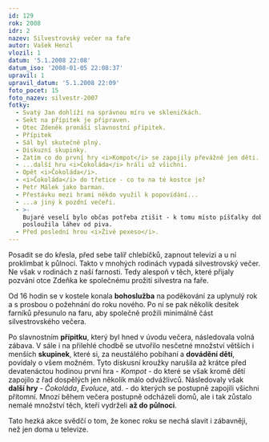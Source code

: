 ```yaml
---
id: 129
rok: 2008
idr: 2
nazev: Silvestrovský večer na faře
autor: Vašek Henzl
vlozil: 1
datum: '5.1.2008 22:08'
datum_iso: '2008-01-05 22:08:37'
upravil: 1
upravil_datum: '5.1.2008 22:09'
foto_pocet: 15
foto_nazev: silvestr-2007
fotky:
  - Svatý Jan dohlíží na správnou míru ve skleničkách.
  - Sekt na přípitek je připraven.
  - Otec Zdeněk pronáší slavnostní přípitek.
  - Přípitek
  - Sál byl skutečně plný.
  - Diskuzní skupinky.
  - Zatím co do první hry <i>Kompot</i> se zapojily převážně jen děti...
  - ...další hru <i>Čokoláda</i> hráli už všichni.
  - Opět <i>Čokoláda</i>.
  - <i>Čokoláda</i> do třetice - co to na té kostce je?
  - Petr Málek jako barman.
  - Přestávku mezi hrami někdo využil k popovídání...
  - ...a jiný k pozdní večeři.
  - >-
    Bujaré veselí bylo občas potřeba ztišit - k tomu místo píšťalky dobře
    posloužila láhev od piva.
  - Před poslední hrou <i>Živé pexeso</i>.
---
```

<!-- Generated by XStandard version 2.0.0.0 on 2008-01-05T22:09:36 -->

<p>Posadit se do křesla, před sebe talíř chlebíčků, zapnout televizi a u ní proklimbat k půlnoci. Takto v mnohých rodinách vypadá silvestrovský večer. Ne však v rodinách z naší farnosti. Tedy alespoň v těch, které přijaly pozvání otce Zdeňka ke společnému prožití silvestra na faře.</p>
<p>Od 16 hodin se v kostele konala <strong>bohoslužba</strong> na poděkování za uplynulý rok a s prosbou o požehnání do roku nového. Po ní se pak několik desítek farníků přesunulo na faru, aby společně prožili minimálně část silvestrovského večera.</p>
<p>Po slavnostním <strong>přípitku</strong>, který byl hned v úvodu večera, následovala volná zábava. V sále i na přilehlé chodbě se utvořilo nesčetné množství větších i menších <strong>skupinek</strong>, které si, za neustálého pobíhaní a <strong>dovádění dětí</strong>, povídaly o všem možném. Tyto diskusní kroužky narušila až krátce před devatenáctou hodinou první hra - <em>Kompot</em> - do které se však kromě dětí zapojilo z řad dospělých jen několik málo odvážlivců. Následovaly však <strong>další hry</strong> - <em>Čokoláda</em>, <em>Evoluce</em>, atd. - do kterých se postupně zapojili všichni přítomní. Mnozí během večera postupně odcházeli domů, ale i tak zůstalo nemalé množství těch, kteří vydrželi <strong>až do půlnoci</strong>.</p>
<p>Tato hezká akce svědčí o tom, že konec roku se nechá slavit i zábavněji, než jen doma u televize.</p>
